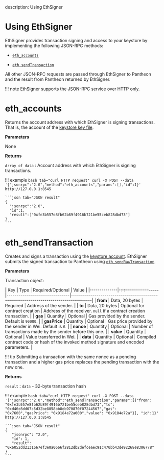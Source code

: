 description: Using EthSigner
<!--- END of page meta data -->

# Using EthSigner

EthSigner provides transaction signing and access to your keystore by implementing the following JSON-RPC 
methods:   

* [`eth_accounts`](#eth_accounts)

* [`eth_sendTransaction`](#eth_sendtransaction)

All other JSON-RPC requests are passed through EthSigner to Pantheon and the result from Pantheon returned 
by EthSigner. 

!!! note 
    EthSigner supports the JSON-RPC service over HTTP only. 

# eth_accounts

Returns the account address with which EthSigner is signing transactions. That is, the account of the [keystore key file](../Using-EthSigner/Getting-Started.md#create-password-and-key-files).

**Parameters**

None

**Returns**

`Array of data` : Account address with which EthSigner is signing transactions.

!!! example
    ```bash tab="curl HTTP request"
    curl -X POST --data '{"jsonrpc":"2.0","method":"eth_accounts","params":[],"id":1}' http://127.0.0.1:8545
    ```
        
    ```json tab="JSON result"
    {
      "jsonrpc":"2.0",
      "id":1,
      "result":["0xfe3b557e8fb62b89f4916b721be55ceb828dbd73"]
    }
    ```

# eth_sendTransaction 

Creates and signs a transaction using the [keystore account]((../Using-EthSigner/Getting-Started.md#create-password-and-key-files)). 
EthSigner submits the signed transaction to Pantheon using [`eth_sendRawTransaction`](https://docs.pantheon.pegasys.tech/en/stable/Reference/JSON-RPC-API-Methods/#eth_sendrawtransaction). 

**Parameters**

Transaction object: 

| Key          | Type                | Required/Optional              | Value                                                                                  |
|--------------|-:-:-----------------|--------------------------------|----------------------------------------------------------------------------------------|
| **from**     | Data, 20&nbsp;bytes | Required                       | Address of the sender.                                                                 |
| **to**       | Data, 20&nbsp;bytes | Optional for contract creation | Address of the receiver. `null` if a contract creation transaction.                    |
| **gas**      | Quantity            | Optional                       | Gas provided by the sender. Default is `90000`.                                                           |
| **gasPrice** | Quantity            | Optional                       | Gas price provided by the sender in Wei. Default is `0`.                                              |
| **nonce**    | Quantity            | Optional                       | Number of transactions made by the sender before this one.                             |
| **value**    | Quantity            | Optional                       | Value transferred in Wei.                                                              |
| **data**     | Quantity            | Optional                       | Compiled contract code or hash of the invoked method signature and encoded parameters. |

!!! tip
    Submitting a transaction with the same nonce as a pending transaction and a higher gas price replaces 
    the pending transaction with the new one. 

**Returns**

`result` : `data` - 32-byte transaction hash

!!! example
    ```bash tab="curl HTTP request"
    curl -X POST --data '{"jsonrpc":"2.0","method":"eth_sendTransaction","params":[{"from": "0xfe3b557e8fb62b89f4916b721be55ceb828dbd73","to": "0xd46e8dd67c5d32be8058bb8eb970870f07244567","gas": "0x7600","gasPrice": "0x9184e72a000","value": "0x9184e72a"}], "id":1}' http://127.0.0.1:8545
    ```
    
    ```json tab="JSON result"
    {
       "jsonrpc": "2.0",
       "id": 1,
       "result": "0x6052dd2131667ef3e0a0666f2812db2defceaec91c470bb43de92268e8306778"
    }
    ```
